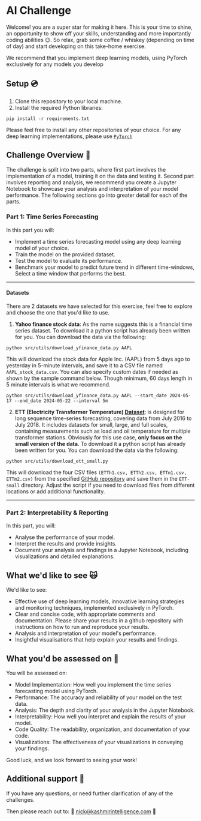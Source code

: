 # AI Challenge

Welcome! you are a super star for making it here. This is your time to shine, an opportunity to show off your skills, understanding and more importantly coding abilities 😉. So relax, grab some coffee / whiskey (depending on time of day) and start developing on this take-home exercise.

We recommend that you implement deep learning models, using PyTorch exclusively for any models you develop

## Setup 💿

1. Clone this repository to your local machine.
2. Install the required Python libraries:

```shell
pip install -r requirements.txt
```

Please feel free to install any other repositories of your choice. For any deep learning implementations, please use [`PyTorch`](https://pytorch.org/)

## Challenge Overview 💪

The challenge is split into two parts, where first part involves the implementation of a model, training it on the data and testing it. Second part involves reporting and analysis, we recommend you create a Jupyter Notebook to showcase your analysis and interpretation of your model performance. The following sections go into greater detail for each of the parts.

### Part 1: Time Series Forecasting
In this part you will:

- Implement a time series forecasting model using any deep learning model of your choice.
- Train the model on the provided dataset.
- Test the model to evaluate its performance.
- Benchmark your model to predict future trend in different time-windows, Select a time window that performs the best.

---
#### Datasets
There are 2 datasets we have selected for this exercise, feel free to explore and choose the one that you'd like to use.

1. **Yahoo finance stock data**: As the name suggests this is a financial time series dataset. To download it a python script has already been written for you. You can download the data via the following:

```shell
python src/utils/download_yfinance_data.py AAPL
```

This will download the stock data for Apple Inc. (AAPL) from 5 days ago to yesterday in 5-minute intervals, and save it to a CSV file named `AAPL_stock_data.csv`. You can also specify custom dates if needed as shown by the sample command below. Though minimum, 60 days length in 5 minute intervals is what we recommend.

```shell
python src/utils/download_yfinance_data.py AAPL --start_date 2024-05-17 --end_date 2024-05-22 --interval 5m
```

2. **ETT (Electricity Transformer Temperature) [Dataset](https://github.com/zhouhaoyi/ETDataset)**: is designed for long sequence time-series forecasting, covering data from July 2016 to July 2018. It includes datasets for small, large, and full scales, containing measurements such as load and oil temperature for multiple transformer stations. Obviously for this use case, **only focus on the small version of the data**. To download it a python script has already been written for you. You can download the data via the following:

```shell
python src/utils/download_ett_small.py
```

This will download the four CSV files `(ETTh1.csv, ETTh2.csv, ETTm1.csv, ETTm2.csv)` from the specified [GitHub repository](https://github.com/zhouhaoyi/ETDataset) and save them in the `ETT-small` directory. Adjust the script if you need to download files from different locations or add additional functionality.

---

### Part 2: Interpretability & Reporting
In this part, you will:

- Analyse the performance of your model.
- Interpret the results and provide insights.
- Document your analysis and findings in a Jupyter Notebook, including visualizations and detailed explanations.

## What we'd like to see 🙀
We'd like to see:

- Effective use of deep learning models, innovative learning strategies and monitoring techniques, implemented exclusively in PyTorch.
- Clear and concise code, with appropriate comments and documentation. Please share your results in a github repository with instructions on how to run and reproduce your results.
- Analysis and interpretation of your model's performance.
- Insightful visualisations that help explain your results and findings.

## What you'd be assessed on 🔎

You will be assessed on:

- Model Implementation: How well you implement the time series forecasting model using PyTorch.
- Performance: The accuracy and reliability of your model on the test data.
- Analysis: The depth and clarity of your analysis in the Jupyter Notebook.
- Interpretability: How well you interpret and explain the results of your model.
- Code Quality: The readability, organization, and documentation of your code.
- Visualizations: The effectiveness of your visualizations in conveying your findings.

Good luck, and we look forward to seeing your work!

## Additional support 🤝
If you have any questions, or need further clarification of any of the challenges. 

Then please reach out to: 
📣 nick@kashmirintelligence.com 📣
